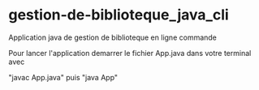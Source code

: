 # gestion-de-biblioteque_java_cli
Application java de gestion de biblioteque en ligne commande



Pour lancer l'application demarrer le fichier App.java dans votre terminal avec

"javac App.java" puis "java App"

